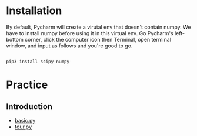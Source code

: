 # Installation

By default, Pycharm will create a virutal env that doesn't contain numpy. We have to install numpy before using it in 
this virtual env. Go Pycharm's left-bottom corner, click the computer icon then Terminal, open terminal window, and 
input as follows and you're good to go.

<pre><code>
pip3 install scipy numpy
</code></pre>

# Practice

## Introduction

* [basic.py](introduction/basic.py)
* [tour.py](introduction/tour.py)
